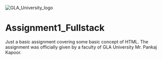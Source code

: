 ![GLA_University_logo](https://user-images.githubusercontent.com/59922056/129214657-f04896bd-d073-4026-990f-e8f04b016bcb.png)

# Assignment1_Fullstack

Just a basic assignment covering some basic concept of HTML. The assignment was officially given by a faculty of GLA University Mr. Pankaj Kapoor.


